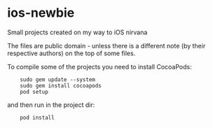 ios-newbie
==========

Small projects created on my way to iOS nirvana

The files are public domain - unless there is a different note (by their respective authors) on the top of some files.

To compile some of the projects you need to install CocoaPods:

        sudo gem update --system
        sudo gem install cocoapods
        pod setup

and then run in the project dir:

        pod install
